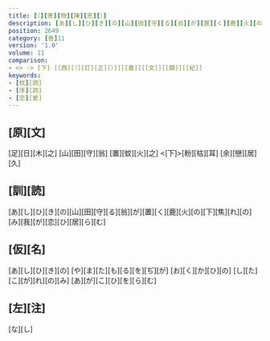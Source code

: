 ```yaml
---
title: [（][寄][物][陳][思][）]
description: [あ][し][ひ][き][の][山][田][守][る][翁][が][置][く][鹿][火][の][下][焦][れ][の][み][我][が][恋][ひ][居][ら][む]
position: 2649
category: [巻]11
version: '1.0'
volume: 11
comparison:
- <> -> [下] [[西][（][訂][正][）]][[嘉]][[文]][[類]][[紀]]
keywords:
- [枕][詞]
- [序][詞]
- [恋][愛]
---
```


## [原][文]

[足][日][木][之] [山][田][守][翁] [置][蚊][火][之] <[下]>[粉][枯][耳] [余][戀][居][久]

## [訓][読]

[あ][し][ひ][き][の][山][田][守][る][翁][が][置][く][鹿][火][の][下][焦][れ][の][み][我][が][恋][ひ][居][ら][む]

## [仮][名]

[あ][し][ひ][き][の] [や][ま][た][も][る][を][ぢ][が] [お][く][か][ひ][の] [し][た][こ][が][れ][の][み] [あ][が][こ][ひ][を][ら][む]

## [左][注]

[な][し]
